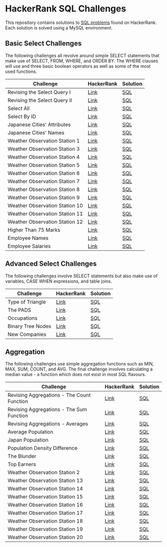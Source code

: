 # HackerRank SQL Challenges

This repository contains solutions to [SQL problems](https://www.hackerrank.com/domains/sql) found on HackerRank. Each solution is solved using a MySQL environment.

## Basic Select Challenges

The following challenges all revolve around simple SELECT statements that make use of SELECT, FROM, WHERE, and ORDER BY. The WHERE clauses will use and three basic boolean operators as well as some of the most used functions.

| Challenge | HackerRank | Solution |
|---|---|---|
|Revising the Select Query I|[Link](https://www.hackerrank.com/challenges/revising-the-select-query/problem?isFullScreen=true)|[SQL](./solutions/basic-select/revising-the-select-query-i.sql)|
|Revising the Select Query II|[Link](https://www.hackerrank.com/challenges/revising-the-select-query-2/problem?isFullScreen=true)|[SQL](/solutions/basic-select/revising-the-select-query-ii.sql)|
|Select All|[Link](https://www.hackerrank.com/challenges/select-all-sql/problem?isFullScreen=true)|[SQL](./solutions/basic-select/select-all-sql.sql)|
|Select By ID|[Link](https://www.hackerrank.com/challenges/select-by-id/problem?isFullScreen=true)|[SQL](./solutions/basic-select/select-by-id.sql)|
|Japanese Cities' Attributes|[Link](https://www.hackerrank.com/challenges/japanese-cities-attributes/problem?isFullScreen=true)|[SQL](./solutions/basic-select/japanese-cities-attributes.sql)|
|Japanese Cities' Names|[Link](https://www.hackerrank.com/challenges/japanese-cities-name/problem?isFullScreen=true)|[SQL](./solutions/basic-select/japanese-cities-names.sql)|
|Weather Observation Station 1|[Link](https://www.hackerrank.com/challenges/weather-observation-station-1/problem?isFullScreen=true)|[SQL](./solutions/basic-select/weather-observation-station-1.sql)|
|Weather Observation Station 3|[Link](https://www.hackerrank.com/challenges/weather-observation-station-3/problem?isFullScreen=true)|[SQL](./solutions/basic-select/weather-observation-station-3.sql)|
|Weather Observation Station 4|[Link](https://www.hackerrank.com/challenges/weather-observation-station-4/problem?isFullScreen=true)|[SQL](./solutions/basic-select/weather-observation-station-4.sql)|
|Weather Observation Station 5|[Link](https://www.hackerrank.com/challenges/weather-observation-station-5/problem?isFullScreen=true)|[SQL](./solutions/basic-select/weather-observation-station-5.sql)|
|Weather Observation Station 6|[Link](https://www.hackerrank.com/challenges/weather-observation-station-6/problem?isFullScreen=true)|[SQL](./solutions/basic-select/weather-observation-station-6.sql)|
|Weather Observation Station 7|[Link](https://www.hackerrank.com/challenges/weather-observation-station-7/problem?isFullScreen=true)|[SQL](./solutions/basic-select/weather-observation-station-7.sql)|
|Weather Observation Station 8|[Link](https://www.hackerrank.com/challenges/weather-observation-station-8/problem?isFullScreen=true)|[SQL](./solutions/basic-select/weather-observation-station-8.sql)|
|Weather Observation Station 9|[Link](https://www.hackerrank.com/challenges/weather-observation-station-9/problem?isFullScreen=true)|[SQL](./solutions/basic-select/weather-observation-station-9.sql)|
|Weather Observation Station 10|[Link](https://www.hackerrank.com/challenges/weather-observation-station-10/problem?isFullScreen=true)|[SQL](./solutions/basic-select/weather-observation-station-10.sql)|
|Weather Observation Station 11|[Link](https://www.hackerrank.com/challenges/weather-observation-station-11/problem?isFullScreen=true)|[SQL](./solutions/basic-select/weather-observation-station-11.sql)|
|Weather Observation Station 12|[Link](https://www.hackerrank.com/challenges/weather-observation-station-12/problem?isFullScreen=true)|[SQL](./solutions/basic-select/weather-observation-station-12.sql)|
|Higher Than 75 Marks|[Link](https://www.hackerrank.com/challenges/more-than-75-marks/problem?isFullScreen=true)|[SQL](./solutions/basic-select/higher-than-75-marks.sql)|
|Employee Names|[Link](https://www.hackerrank.com/challenges/name-of-employees/problem?isFullScreen=true)|[SQL](./solutions/basic-select/employee-names.sql)|
|Employee Salaries|[Link](https://www.hackerrank.com/challenges/salary-of-employees/problem?isFullScreen=true)|[SQL](./solutions/basic-select/employee-salaries.sql)|

## Advanced Select Challenges

The following challenges involve SELECT statements but also make use of variables, CASE WHEN expressions, and table joins.

| Challenge | HackerRank | Solution |
|---|---|---|
|Type of Triangle|[Link](https://www.hackerrank.com/challenges/what-type-of-triangle/problem?isFullScreen=true)|[SQL](./solutions/advanced-select/type-of-triangle.sql)|
|The PADS|[Link](https://www.hackerrank.com/challenges/the-pads/problem?isFullScreen=true)|[SQL](./solutions/advanced-select/the-pads.sql)|
|Occupations|[Link](https://www.hackerrank.com/challenges/occupations/problem?isFullScreen=true)|[SQL](./solutions/advanced-select/occupations.sql)|
|Binary Tree Nodes|[Link](https://www.hackerrank.com/challenges/binary-search-tree-1/problem?isFullScreen=true)|[SQL](./solutions/advanced-select/binary-tree-nodes.sql)|
|New Companies|[Link](https://www.hackerrank.com/challenges/the-company/problem?isFullScreen=true)|[SQL](./solutions/advanced-select/new-companies.sql)|

## Aggregation

The following challenges use simple aggregation functions such as MIN, MAX, SUM, COUNT, and AVG. The final challenge involves calculating a median value - a function which does not exist in most SQL flavours.

| Challenge | HackerRank | Solution |
|---|---|---|
|Revising Aggregations - The Count Function|[Link](https://www.hackerrank.com/challenges/revising-aggregations-the-count-function/problem?isFullScreen=true)|[SQL](./solutions/aggregation/revising-aggregations-count-function.sql)|
|Revising Aggregations - The Sum Function|[Link](https://www.hackerrank.com/challenges/revising-aggregations-sum/problem?isFullScreen=true)|[SQL](./solutions/aggregation/revising-aggregations-sum-function.sql)|
|Revising Aggregations - Averages|[Link](https://www.hackerrank.com/challenges/revising-aggregations-the-average-function/problem?isFullScreen=true)|[SQL](./solutions/aggregation/revising-aggregations-averages.sql)|
|Average Population|[Link](https://www.hackerrank.com/challenges/average-population/problem?isFullScreen=true)|[SQL](./solutions/aggregation/average-population.sql)|
|Japan Population|[Link](https://www.hackerrank.com/challenges/japan-population/problem?isFullScreen=true)|[SQL](./solutions/aggregation/japan-population.sql)|
|Population Density Difference|[Link](https://www.hackerrank.com/challenges/population-density-difference/problem?isFullScreen=true)|[SQL](./solutions/aggregation/population-density-difference.sql)|
|The Blunder|[Link](https://www.hackerrank.com/challenges/the-blunder/problem?isFullScreen=true)|[SQL](./solutions/aggregation/the-blunder.sql)|
|Top Earners|[Link](https://www.hackerrank.com/challenges/earnings-of-employees/problem?isFullScreen=true)|[SQL](./solutions/aggregation/top-earners.sql)|
|Weather Observation Station 2|[Link](https://www.hackerrank.com/challenges/weather-observation-station-2/problem?isFullScreen=true)|[SQL](./solutions/aggregation/weather-observation-station-2.sql)|
|Weather Observation Station 13|[Link](https://www.hackerrank.com/challenges/weather-observation-station-13/problem?isFullScreen=true)|[SQL](./solutions/aggregation/weather-observation-station-13.sql)|
|Weather Observation Station 14|[Link](https://www.hackerrank.com/challenges/weather-observation-station-14/problem?isFullScreen=true)|[SQL](./solutions/aggregation/weather-observation-station-14.sql)|
|Weather Observation Station 15|[Link](https://www.hackerrank.com/challenges/weather-observation-station-15/problem?isFullScreen=true)|[SQL](./solutions/aggregation/weather-observation-station-15.sql)|
|Weather Observation Station 16|[Link](https://www.hackerrank.com/challenges/weather-observation-station-16/problem?isFullScreen=true)|[SQL](./solutions/aggregation/weather-observation-station-16.sql)|
|Weather Observation Station 17|[Link](https://www.hackerrank.com/challenges/weather-observation-station-17/problem?isFullScreen=true)|[SQL](./solutions/aggregation/weather-observation-station-17.sql)|
|Weather Observation Station 18|[Link](https://www.hackerrank.com/challenges/weather-observation-station-18/problem?isFullScreen=true)|[SQL](./solutions/aggregation/weather-observation-station-18.sql)|
|Weather Observation Station 19|[Link](https://www.hackerrank.com/challenges/weather-observation-station-19/problem?isFullScreen=true)|[SQL](./solutions/aggregation/weather-observation-station-19.sql)|
|Weather Observation Station 20|[Link](https://www.hackerrank.com/challenges/weather-observation-station-20/problem?isFullScreen=true)|[SQL](./solutions/aggregation/weather-observation-station-20.sql)|
